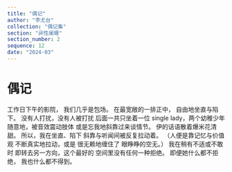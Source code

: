 ```yaml
---
title: "偶记"
author: "李尤台"
collection: "偶记集"
section: "异性阑珊"
section_number: 2
sequence: 12
date: "2024-03"
---
```


# 偶记

工作日下午的影院，
我们几乎是包场。
在最宽敞的一排正中，
自由地坐直与陷下。
没有人打扰，没有人被打扰
后面一共只坐着一位
single lady，两个幼稚少年
随意地，被音效震动肢体
或是忘我地斜靠过来谈情节。
伊的话语散着爆米花清甜。
所以，我在坐直、陷下
斜靠与听闻间被反复拉动着。
（人便是靠记忆与价值观
不断真实地拉动，或是
很无赖地缠住了 眼睁睁的空无。）
我在稍有不适或不敢时
即转去另一方向，这个最好的
空间里没有任何一种拒绝。
即便她什么都不拒绝，
我也什么都不得到。
